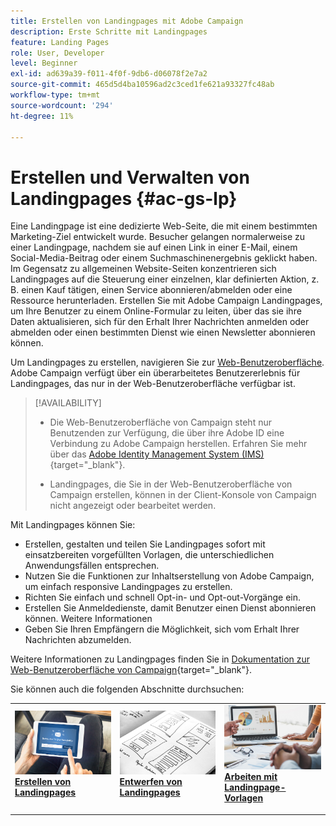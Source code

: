 ```yaml
---
title: Erstellen von Landingpages mit Adobe Campaign
description: Erste Schritte mit Landingpages
feature: Landing Pages
role: User, Developer
level: Beginner
exl-id: ad639a39-f011-4f0f-9db6-d06078f2e7a2
source-git-commit: 465d5d4ba10596ad2c3ced1fe621a93327fc48ab
workflow-type: tm+mt
source-wordcount: '294'
ht-degree: 11%

---
```


# Erstellen und Verwalten von Landingpages {#ac-gs-lp}

Eine Landingpage ist eine dedizierte Web-Seite, die mit einem bestimmten Marketing-Ziel entwickelt wurde. Besucher gelangen normalerweise zu einer Landingpage, nachdem sie auf einen Link in einer E-Mail, einem Social-Media-Beitrag oder einem Suchmaschinenergebnis geklickt haben. Im Gegensatz zu allgemeinen Website-Seiten konzentrieren sich Landingpages auf die Steuerung einer einzelnen, klar definierten Aktion, z. B. einen Kauf tätigen, einen Service abonnieren/abmelden oder eine Ressource herunterladen. Erstellen Sie mit Adobe Campaign Landingpages, um Ihre Benutzer zu einem Online-Formular zu leiten, über das sie ihre Daten aktualisieren, sich für den Erhalt Ihrer Nachrichten anmelden oder abmelden oder einen bestimmten Dienst wie einen Newsletter abonnieren können.

Um Landingpages zu erstellen, navigieren Sie zur [Web-Benutzeroberfläche](../start/campaign-ui.md#campaign-web-user-interface-ac-web-ui). Adobe Campaign verfügt über ein überarbeitetes Benutzererlebnis für Landingpages, das nur in der Web-Benutzeroberfläche verfügbar ist.

>[!AVAILABILITY]
>
>* Die Web-Benutzeroberfläche von Campaign steht nur Benutzenden zur Verfügung, die über ihre Adobe ID eine Verbindung zu Adobe Campaign herstellen. Erfahren Sie mehr über das [Adobe Identity Management System (IMS)](https://helpx.adobe.com/de/enterprise/using/identity.html){target="_blank"}.
>
>* Landingpages, die Sie in der Web-Benutzeroberfläche von Campaign erstellen, können in der Client-Konsole von Campaign nicht angezeigt oder bearbeitet werden.
>

Mit Landingpages können Sie:

* Erstellen, gestalten und teilen Sie Landingpages sofort mit einsatzbereiten vorgefüllten Vorlagen, die unterschiedlichen Anwendungsfällen entsprechen.
* Nutzen Sie die Funktionen zur Inhaltserstellung von Adobe Campaign, um einfach responsive Landingpages zu erstellen.
* Richten Sie einfach und schnell Opt-in- und Opt-out-Vorgänge ein.
* Erstellen Sie Anmeldedienste, damit Benutzer einen Dienst abonnieren können. Weitere Informationen
* Geben Sie Ihren Empfängern die Möglichkeit, sich vom Erhalt Ihrer Nachrichten abzumelden.


Weitere Informationen zu Landingpages finden Sie in [ Dokumentation zur Web-Benutzeroberfläche von Campaign](https://experienceleague.adobe.com/en/docs/campaign-web/v8/landing-pages/get-started-lp){target="_blank"}.

Sie können auch die folgenden Abschnitte durchsuchen:

<table style="table-layout:fixed"><tr style="border: 0;">
<td>
<a href="https://experienceleague.adobe.com/de/docs/campaign-web/v8/landing-pages/create-lp">
<img alt="Lead" src="assets/do-not-localize/lp-subscription.jpeg">
</a>
<div><a href="https://experienceleague.adobe.com/de/docs/campaign-web/v8/landing-pages/create-lp"><strong>Erstellen von Landingpages</strong>
</div>
<p>
</td>
<td>
<a href="https://experienceleague.adobe.com/de/docs/campaign-web/v8/landing-pages/lp-content">
<img alt="Validierung" src="assets/do-not-localize//lp-design.jpg">
</a>
<div>
<a href="https://experienceleague.adobe.com/de/docs/campaign-web/v8/landing-pages/lp-content"><strong>Entwerfen von Landingpages</strong></a>
</div>
<p>
</td>
<td>
<a href="https://experienceleague.adobe.com/de/docs/campaign-web/v8/landing-pages/lp-templates">
<img alt="Validierung" src="assets/do-not-localize/lp-reporting.jpg">
</a>
<div>
<a href="https://experienceleague.adobe.com/de/docs/campaign-web/v8/landing-pages/lp-templates"><strong>Arbeiten mit Landingpage-Vorlagen</strong></a>
</div>
<p>
</td>
</tr></table>
